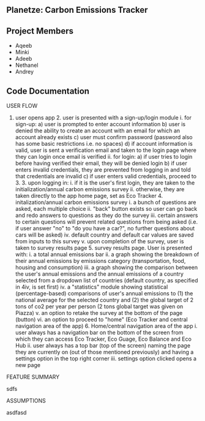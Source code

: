 ## Planetze: Carbon Emissions Tracker

## Project Members

- Aqeeb
- Minki
- Adeeb
- Nethanel
- Andrey

## Code Documentation

USER FLOW

  1. user opens app
	2. user is presented with a sign-up/login module
		i. for sign-up:
			a) user is prompted to enter account information
			b) user is denied the ability to create an account with an email for which an account already exists
			c) user must confirm password (password also has some basic restrictions i.e. no spaces)
			d) if account information is valid, user is sent a verification email and taken to the login page where they can login once email is verified
		ii. for login:
			a) if user tries to login before having verified their email, they will be denied login
			b) if user enters invalid credentials, they are prevented from logging in and told that credentials are invalid
			c) if user enters valid credentials, proceed to 3.
	3. upon logging in:
		i. if it is the user's first login, they are taken to the initialization/annual carbon emissions survey
		ii. otherwise, they are taken directly to the app home page, set as Eco Tracker
	4. initalization/annual carbon emissions survey
		i. a bunch of questions are asked, each multiple choice
		ii. "back" button exists so user can go back and redo answers to questions as they do the survey
		iii. certain answers to certain questions will prevent related questions from being asked (i.e. if user answer "no" to "do you have a car?", no further questions about cars will be asked)
		iv. default country and default car values are saved from inputs to this survey
		v. upon completion of the survey, user is taken to survey results page
	5. survey results page. User is presented with:
		i. a total annual emissions bar
		ii. a graph showing the breakdown of their annual emissions by emissions category (transportation, food, housing and consumption)
		iii. a graph showing the comparison between the user's annual emissions and the annual emissions of a country selected from a dropdown list of countries (default country, as specified in 4iv, is set first)
		iv. a "statistics" module showing statistical (percentage-based) comparisons of user's annual emissions to (1) the national average for the selected country and (2) the global target of 2 tons of co2 per year per person (2 tons global target was given on Piazza)
		v. an option to retake the survey at the bottom of the page (button)
		vi. an option to proceed to "home" (Eco Tracker and central navigation area of the app)
	6. Home/central navigation area of the app
		i. user always has a navigation bar on the bottom of the screen from which they can access Eco Tracker, Eco Guage, Eco Balance and Eco Hub
		ii. user always has a top bar (top of the screen) naming the page they are currently on (out of those mentioned previously) and having a settings option in the top right corner
		iii. settings option clicked opens a new page

FEATURE SUMMARY

  sdfs

ASSUMPTIONS

  asdfasd